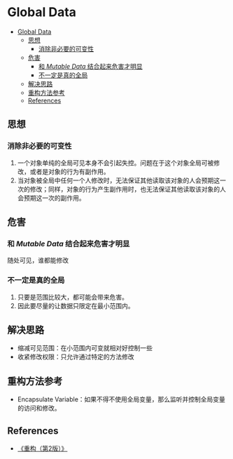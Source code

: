 # Global Data


<!-- TOC -->

- [Global Data](#global-data)
    - [思想](#思想)
        - [消除非必要的可变性](#消除非必要的可变性)
    - [危害](#危害)
        - [和 *Mutable Data* 结合起来危害才明显](#和-mutable-data-结合起来危害才明显)
        - [不一定是真的全局](#不一定是真的全局)
    - [解决思路](#解决思路)
    - [重构方法参考](#重构方法参考)
    - [References](#references)

<!-- /TOC -->


## 思想
### 消除非必要的可变性
1. 一个对象单纯的全局可见本身不会引起失控。问题在于这个对象全局可被修改，或者是对象的行为有副作用。
2. 当对象被全局中任何一个人修改时，无法保证其他读取该对象的人会预期这一次的修改；同样，对象的行为产生副作用时，也无法保证其他读取该对象的人会预期这一次的副作用。


## 危害
### 和 *Mutable Data* 结合起来危害才明显
随处可见，谁都能修改

### 不一定是真的全局
1. 只要是范围比较大，都可能会带来危害。
2. 因此要尽量的让数据只限定在最小范围内。


## 解决思路
* 缩减可见范围：在小范围内可变就相对好控制一些
* 收紧修改权限：只允许通过特定的方法修改


## 重构方法参考
* Encapsulate Variable：如果不得不使用全局变量，那么监听并控制全局变量的访问和修改。


## References
* [《重构（第2版）》](https://book.douban.com/subject/33400354/)
